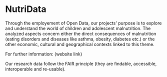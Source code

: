 # NutriData

Through the employement of Open Data, our projects' purpose is to explore and understand the world of children and adolescent malnutrition.
The analyzed aspects concern either the direct consequences of malnutrition (eating disorders and diseases like asthma, obesity, diabetes etc.) 
or the other economic, cultural and geographical contexts linked to this theme.

For further information:
(website link)

Our research data follow the FAIR principle (they are findable, accessible, interoperable and re-usable).
